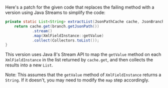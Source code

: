 Here's a patch for the given code that replaces the failing method with a version using Java Streams to simplify the code:
```java
private static List<String> extractList(JsonPathCache cache, JsonBranch branch) {
    return cache.get(branch.getJsonPath())
            .stream()
            .map(XmlFieldInstance::getValue)
            .collect(Collectors.toList());
}
```
This version uses Java 8's Stream API to map the `getValue` method on each `XmlFieldInstance` in the list returned by `cache.get`, and then collects the results into a new `List`.

Note: This assumes that the `getValue` method of `XmlFieldInstance` returns a `String`. If it doesn't, you may need to modify the `map` step accordingly.